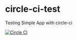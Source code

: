 # circle-ci-test
Testing Simple App with circle-ci

 [![Circle CI](https://img.shields.io/circleci/project/Robert-W/circle-ci-test/master.svg?style=flat&label=circle)](https://img.shields.io/circleci/project/Robert-W/circle-ci-test/master.svg?style=flat&label=circle)
